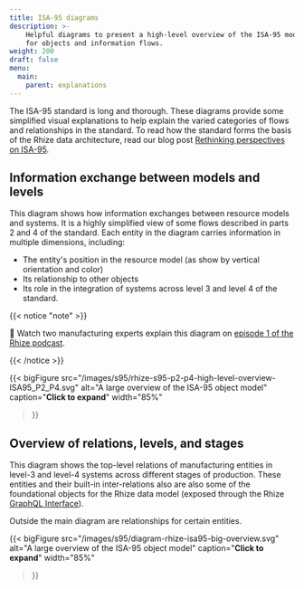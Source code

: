 ```yaml
---
title: ISA-95 diagrams
description: >-
    Helpful diagrams to present a high-level overview of the ISA-95 models
    for objects and information flows.
weight: 200
draft: false
menu:
  main:
    parent: explanations
---
```


The ISA-95 standard is long and thorough.
These diagrams provide some simplified visual explanations to help explain the varied categories of flows and relationships in the standard.
To read how the standard forms the basis of the Rhize data architecture, read our blog post [Rethinking perspectives on ISA-95](https://rhize.com/blog/reframing-perspective-on-isa95/).

## Information exchange between models and levels

This diagram shows how information exchanges between resource models and systems.
It is a highly simplified view of some flows described in parts 2 and 4 of the standard.
Each entity in the diagram carries information in multiple dimensions, including:
- The entity's position in the resource model (as show by vertical orientation and color)
- Its relationship to other objects
- Its role in the integration of systems across level 3 and level 4 of the standard.


{{< notice "note" >}}

:movie_camera: Watch two manufacturing experts explain this diagram on [episode 1 of the Rhize podcast](https://www.youtube.com/watch?v=qfUnX-_J-to).

{{< /notice >}}

{{< bigFigure
src="/images/s95/rhize-s95-p2-p4-high-level-overview-ISA95_P2_P4.svg"
alt="A large overview of the ISA-95 object model"
caption="**Click to expand**"
width="85%"
>}}

## Overview of relations, levels, and stages

This diagram shows the top-level relations of manufacturing entities in level-3 and level-4 systems across different stages of production. 
These entities and their built-in inter-relations also are also some of the foundational objects for the Rhize data model (exposed through the Rhize [GraphQL Interface](/how-to/gql/)).

Outside the main diagram are relationships for certain entities.

{{< bigFigure
src="/images/s95/diagram-rhize-isa95-big-overview.svg"
alt="A large overview of the ISA-95 object model"
caption="**Click to expand**"
width="85%"
>}}


